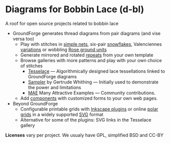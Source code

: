 Diagrams for Bobbin Lace (d-bl)
===============================

A roof for open source projects related to bobbin lace

* GroundForge generates thread diagrams from pair diagrams (and vise versa too)
  * Play with stitches in [simple nets](https://d-bl.github.io/GroundForge/nets),
    six-pair [snowflakes](https://d-bl.github.io/MAE-gf/docs/counting-snow/#choose-stitches),
    Valenciennes [variations](https://d-bl.github.io/gw-lace-to-gf/#a7-h7g11--valenciennes)
    or wobbling [Rose ground units](https://d-bl.github.io/MAE-gf/docs/droste#wobble)
  * Generate mirrored and rotated [repeats](https://d-bl.github.io/GroundForge/symmetry) from your own template
  * Browse galleries with more patterns and play with your own choice of stitches
    * [Tesselace](https://d-bl.github.io/tesselace-to-gf/) &mdash; Algorithmically designed lace tessellations linked to GroundForge diagrams
    * [Sampler](https://d-bl.github.io/gw-lace-to-gf/) by Gertrude Whithing &mdash; Initially used to demonstrate the power and limitations
    * [MAE](https://d-bl.github.io/MAE-gf/) Many Attractive Examples &mdash; Community contributions.
  * Add [components](https://d-bl.github.io/GroundForge/API) with customized forms to your own web pages.
* Beyond GroundForge
  * Configurable printable grids with [Inkscape plugins](https://d-bl.github.io/polar-grids/) or online [polar grids](https://d-bl.github.io/polar-grids/) in a widely supported [SVG](https://en.wikipedia.org/wiki/Comparison_of_vector_graphics_editors#Import) format
  * Alternative for some of the plugins: SVG links in the Tesselace gallery
 
 **Licenses** vary per project. We usualy have GPL, simplified BSD and CC-BY
